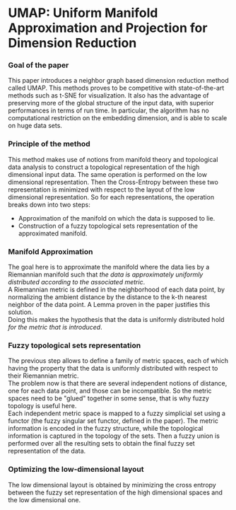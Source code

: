 # UMAP: Uniform Manifold Approximation and Projection for Dimension Reduction

### Goal of the paper
This paper introduces a neighbor graph based dimension reduction method called UMAP.
This methods proves to be competitive with state-of-the-art methods such as t-SNE for visualization. It also has the advantage of preserving more of the global structure of the input data, with superior performances in terms of run time. In particular, the algorithm has no computational restriction on the embedding dimension, and is able to scale on huge data sets.

### Principle of the method
This method makes use of notions from manifold theory and topological data analysis to construct a topological representation of the high dimensional input data.
The same operation is performed on the low dimensional representation.
Then the Cross-Entropy between these two representation is minimized with respect to the layout of the low dimensional representation.
So for each representations, the operation breaks down into two steps:
- Approximation of the manifold on which the data is supposed to lie.
- Construction of a fuzzy topological sets representation of the approximated manifold.


### Manifold Approximation
The goal here is to approximate the manifold where the data lies by a Riemannian manifold such that *the data is approximately uniformly distributed according to the associated metric*.  
A Riemannian metric is defined in the neighborhood of each data point, by normalizing the ambient distance by the distance to the k-th nearest neighbor of the data point. A Lemma proven in the paper justifies this solution.  
Doing this makes the hypothesis that the data is uniformly distributed hold *for the metric that is introduced*.

### Fuzzy topological sets representation
The previous step allows to define a family of metric spaces, each of which having the property that the data is uniformly distributed with respect to their Riemannian metric.  
The problem now is that there are several independent notions of distance, one for each data point, and those can be incompatible. So the metric spaces need to be "glued" together in some sense, that is why fuzzy topology is useful here.  
Each independent metric space is mapped to a fuzzy simplicial set using a functor (the fuzzy singular set functor, defined in the paper).  The metric information is encoded in the fuzzy structure, while the topological information is captured in the topology of the sets.  Then a fuzzy union is performed over all the resulting sets to obtain the final fuzzy set representation of the data.

### Optimizing the low-dimensional layout
The low dimensional layout is obtained by minimizing the cross entropy between the fuzzy set representation of the high dimensional spaces and the low dimensional one.
